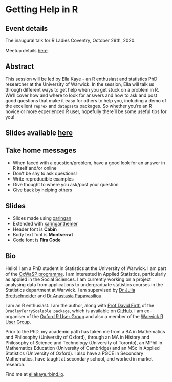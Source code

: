 # Getting Help in R

## Event details
The inaugural talk for R Ladies Coventry, October 29th, 2020. 

Meetup details [here](https://www.meetup.com/rladies-coventry/events/273429872/).

## Abstract

This session will be led by Ella Kaye - an R enthusiast and statistics PhD researcher at the University of Warwick. In the session, Ella will talk us through different ways to get help when you get stuck on a problem in R. We’ll cover how and where to look for answers and how to ask and post good questions that make it easy for others to help you, including a demo of the excellent `reprex` and `datapasta` packages. So whether you’re an R novice or more experienced R user, hopefully there’ll be some useful tips for you!

## Slides available [here](https://ellakaye.github.io/Rladies-Coventry-getting-help-in-R/getting_help_in_R.html#1)

## Take home messages 

- When faced with a question/problem, have a good look for an answer in R itself and/or online
- Don't be shy to ask questions! 
- Write reproducible examples
- Give thought to where you ask/post your question
- Give back by helping others

## Slides

  - Slides made using [xaringan](https://github.com/yihui/xaringan)
  - Extended with
    [xaringanthemer](https://github.com/gadenbuie/xaringanthemer)
  - Header font is **Cabin**
  - Body text font is **Montserrat**
  - Code font is **Fira Code**

## Bio

Hello! I am a PhD student in Statistics at the University of Warwick. I am part of the [OxWaSP programme](http://www.oxwasp-cdt.ac.uk). I am interested in Applied Statistics, particularly as applied in the Social Sciences. I am currently working on a project analysing data from applications to undergraduate statistics courses in the Statistics department at Warwick. I am supervised by [Dr Julia Brettschneider](https://warwick.ac.uk/fac/sci/statistics/staff/academic-research/brettschneider/) and [Dr Anastasia Papavasiliou](https://warwick.ac.uk/fac/sci/statistics/staff/academic-research/papavasiliou/).

I am an R enthusiast. I am the author, along with [Prof David Firth](https://warwick.ac.uk/fac/sci/statistics/staff/academic-research/firth/) of the `BradleyTerryScalable package`, which is available on [GitHub](https://github.com/EllaKaye/BradleyTerryScalable). I am co-organiser of the [Oxford R User Group](https://www.meetup.com/Oxford-R-User-Group/) and also a member of the [Warwick R User Group](https://www.meetup.com/Warwick-useRs/).

Prior to the PhD, my academic path has taken me from a BA in Mathematics and Philosophy (University of Oxford), through an MA in History and Philosophy of Science and Technology (University of Toronto), an MPhil in Mathematics Education (University of Cambridge) and an MSc in Applied Statistics (University of Oxford). I also have a PGCE in Secondary Mathematics, have taught at secondary school, and worked in market research.

Find me at [ellakaye.rbind.io](https://ellakaye,rbind.io).



